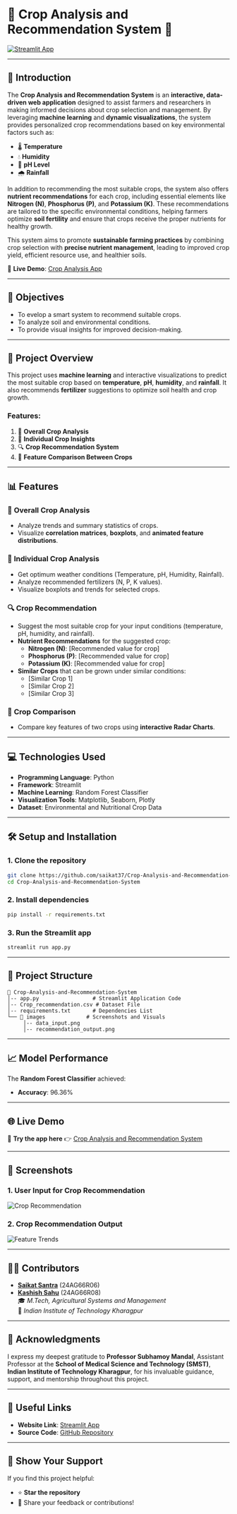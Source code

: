 
# 🌾 **Crop Analysis and Recommendation System** 🌾  

[![Streamlit App](https://static.streamlit.io/badges/streamlit_badge_black_red.svg)](https://crop-analysis-and-recommendation-system.streamlit.app/)

---

## 🌱 **Introduction**  
The **Crop Analysis and Recommendation System** is an **interactive, data-driven web application** designed to assist farmers and researchers in making informed decisions about crop selection and management. By leveraging **machine learning** and **dynamic visualizations**, the system provides personalized crop recommendations based on key environmental factors such as:

- 🌡️ **Temperature**  
- 💧 **Humidity**  
- 📏 **pH Level**  
- 🌧️ **Rainfall**  

In addition to recommending the most suitable crops, the system also offers **nutrient recommendations** for each crop, including essential elements like **Nitrogen (N)**, **Phosphorus (P)**, and **Potassium (K)**. These recommendations are tailored to the specific environmental conditions, helping farmers optimize **soil fertility** and ensure that crops receive the proper nutrients for healthy growth. 

This system aims to promote **sustainable farming practices** by combining crop selection with **precise nutrient management**, leading to improved crop yield, efficient resource use, and healthier soils.

🔗 **Live Demo**: [Crop Analysis App](https://crop-analysis-and-recommendation-system.streamlit.app/)

---
## 🎯 **Objectives**  
- To evelop a smart system to recommend suitable crops.  
- To analyze soil and environmental conditions.  
- To provide visual insights for improved decision-making.  

---

## 🚀 **Project Overview**  
This project uses **machine learning** and interactive visualizations to predict the most suitable crop based on **temperature**, **pH**, **humidity**, and **rainfall**. It also recommends **fertilizer** suggestions to optimize soil health and crop growth.

### **Features:**  
1. 🌱 **Overall Crop Analysis**  
2. 🌾 **Individual Crop Insights**  
3. 🔍 **Crop Recommendation System**  
4. 🌟 **Feature Comparison Between Crops**  

---

## 📊 **Features**  

### 🌱 **Overall Crop Analysis**  
- Analyze trends and summary statistics of crops.  
- Visualize **correlation matrices**, **boxplots**, and **animated feature distributions**.  

### 🌾 **Individual Crop Analysis**  
- Get optimum weather conditions (Temperature, pH, Humidity, Rainfall).  
- Analyze recommended fertilizers (N, P, K values).  
- Visualize boxplots and trends for selected crops.  

### 🔍 **Crop Recommendation**  
- Suggest the most suitable crop for your input conditions (temperature, pH, humidity, and rainfall).  
- **Nutrient Recommendations** for the suggested crop:
  - **Nitrogen (N)**: [Recommended value for crop]  
  - **Phosphorus (P)**: [Recommended value for crop]  
  - **Potassium (K)**: [Recommended value for crop]  
- **Similar Crops** that can be grown under similar conditions:
  - [Similar Crop 1]  
  - [Similar Crop 2]  
  - [Similar Crop 3] 

### 🌟 **Crop Comparison**  
- Compare key features of two crops using **interactive Radar Charts**.  

---

## 💻 **Technologies Used**  
- **Programming Language**: Python  
- **Framework**: Streamlit  
- **Machine Learning**: Random Forest Classifier  
- **Visualization Tools**: Matplotlib, Seaborn, Plotly  
- **Dataset**: Environmental and Nutritional Crop Data  

---

## 🛠️ **Setup and Installation**  

### 1. **Clone the repository**  
```bash
git clone https://github.com/saikat37/Crop-Analysis-and-Recommendation-System
cd Crop-Analysis-and-Recommendation-System
```

### 2. **Install dependencies**  
```bash
pip install -r requirements.txt
```

### 3. **Run the Streamlit app**  
```bash
streamlit run app.py
```

---

## 📂 **Project Structure**  
```plaintext
📁 Crop-Analysis-and-Recommendation-System
│-- app.py                 # Streamlit Application Code
│-- Crop_recommendation.csv # Dataset File
│-- requirements.txt       # Dependencies List
└── 📂 images             # Screenshots and Visuals
     │-- data_input.png
     │-- recommendation_output.png             
```

---

## 📈 **Model Performance**  
The **Random Forest Classifier** achieved:  
- **Accuracy**: 96.36%  

---

## 🌐 **Live Demo**  
🔗 **Try the app here** 👉 [Crop Analysis and Recommendation System](http://192.168.182.231:8501/)

---

## 📸 **Screenshots**  

### 1. **User Input for Crop Recommendation**  
![Crop Recommendation](images/data_input.png)

### 2. **Crop Recommendation Output**  
![Feature Trends](images/recommendation_output.png)

---

## 🧑‍🎓 **Contributors**  
- [**Saikat Santra**](https://github.com/saikat37) (24AG66R06)  
- [**Kashish Sahu**](https://github.com/Kashish5678) (24AG66R08)  
🎓 *M.Tech, Agricultural Systems and Management*  
🏫 *Indian Institute of Technology Kharagpur* 

---

## 🤝 **Acknowledgments**  
I express my deepest gratitude to **Professor Subhamoy Mandal**, Assistant Professor at the **School of Medical Science and Technology (SMST)**, **Indian Institute of Technology Kharagpur**, for his invaluable guidance, support, and mentorship throughout this project.  

---

## 🔗 **Useful Links**  
- **Website Link**: [Streamlit App](https://crop-analysis-and-recommendation-system.streamlit.app/)  
- **Source Code**: [GitHub Repository](https://github.com/saikat37/Crop-Analysis-and-Recommendation-System)  

---

## 🌟 **Show Your Support**  
If you find this project helpful:  
- ⭐ **Star the repository**  
- 💬 Share your feedback or contributions!  
